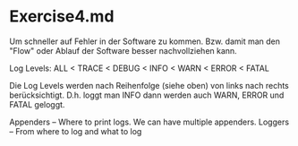 # Exercise4.md

Um schneller auf Fehler in der Software zu kommen. Bzw. damit man den "Flow" oder Ablauf der Software besser nachvollziehen kann.

Log Levels:
ALL < TRACE < DEBUG < INFO < WARN < ERROR < FATAL

Die Log Levels werden nach Reihenfolge (siehe oben) von links nach rechts berücksichtigt.
D.h. loggt man INFO dann werden auch WARN, ERROR und FATAL geloggt.

Appenders – Where to print logs. We can have multiple appenders.
Loggers – From where to log and what to log